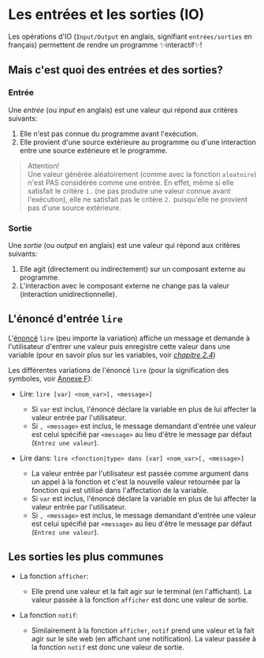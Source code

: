 # Les entrées et les sorties (IO)

Les opérations d'IO (`Input/Output` en anglais, signifiant `entrées/sorties` en français) permettent de rendre un
programme ✨interactif✨!

## Mais c'est quoi des entrées et des sorties?

### Entrée

Une _entrée_ (ou _input_ en anglais) est une valeur qui répond aux critères suivants:

1. Elle n'est pas connue du programme avant l'exécution.
2. Elle provient d'une source extérieure au programme ou d'une interaction entre une source extérieure et le
   programme.

> Attention!  
> Une valeur générée aléatoirement (comme avec la fonction `aleatoire`) n'est PAS considérée comme une entrée. En
> effet,
> même si elle satisfait le critère `1.` (ne pas produire une valeur connue avant l'exécution), elle ne satisfait pas
> le critère `2.` puisqu'elle ne provient pas d'une source extérieure.

### Sortie

Une _sortie_ (ou _output_ en anglais) est une valeur qui répond aux critères suivants:

1. Elle agit (directement ou indirectement) sur un composant externe au programme.
2. L'interaction avec le composant externe ne change pas la valeur (interaction unidirectionnelle).

## L'énoncé d'entrée `lire`

L'[énoncé](../annexe/lexique.md#les-énoncés) `lire` (peu importe la variation) affiche un message et demande à
l'utilisateur d'entrer une valeur puis enregistre cette valeur dans une variable (pour en savoir plus sur les variables,
voir [_chapitre 2.4_](./variables.md))

Les différentes variations de l'énoncé `lire` (pour la signification des symboles,
voir [Annexe F](../annexe/legende_syntaxe.md)):

* Lire: `lire [var] <nom_var>[, <message>]`
    * Si `var` est inclus, l'énoncé déclare la variable en plus de lui affecter la valeur entrée par l'utilisateur.
    * Si `, <message>` est inclus, le message demandant d'entrée une valeur est celui spécifié par `<message>` au lieu
      d'être le message par défaut (`Entrez une valeur`).

* Lire dans: `lire <fonction|type> dans [var] <nom_var>[, <message>]`
    * La valeur entrée par l'utilisateur est passée comme argument dans un appel à la fonction et c'est la
      nouvelle valeur retournée par la fonction qui est utilisé dans l'affectation de la variable.
    * Si `var` est inclus, l'énoncé déclare la variable en plus de lui affecter la valeur entrée par l'utilisateur.
    * Si `, <message>` est inclus, le message demandant d'entrée une valeur est celui spécifié par `<message>` au
      lieu d'être le message par défaut (`Entrez une valeur`).

## Les sorties les plus communes

* La fonction `afficher`:
    * Elle prend une valeur et la fait agir sur le terminal (en l'affichant). La valeur passée à la
      fonction `afficher` est donc une valeur de sortie.

* La fonction `notif`:
    * Similairement à la fonction `afficher`, `notif` prend une valeur et la fait agir sur le site web (en
      affichant une notification). La valeur passée à la fonction `notif` est donc une valeur de sortie.



